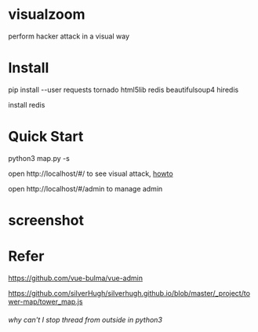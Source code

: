 # visualzoom
perform hacker attack in a visual way

# Install

pip install --user requests tornado html5lib redis beautifulsoup4 hiredis

install redis

# Quick Start

python3 map.py -s

open http://localhost/#/ to see visual attack,
[howto](https://www.dropbox.com/s/aciikupk71b6kj3/demo.mp4?dl=0)

open http://localhost/#/admin to manage admin

# screenshot

# Refer

https://github.com/vue-bulma/vue-admin

https://github.com/silverHugh/silverhugh.github.io/blob/master/_project/tower-map/tower_map.js


###### why can't I stop thread from outside in python3


